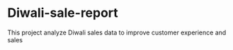 # Diwali-sale-report
 This project analyze Diwali sales data to improve customer experience and sales
